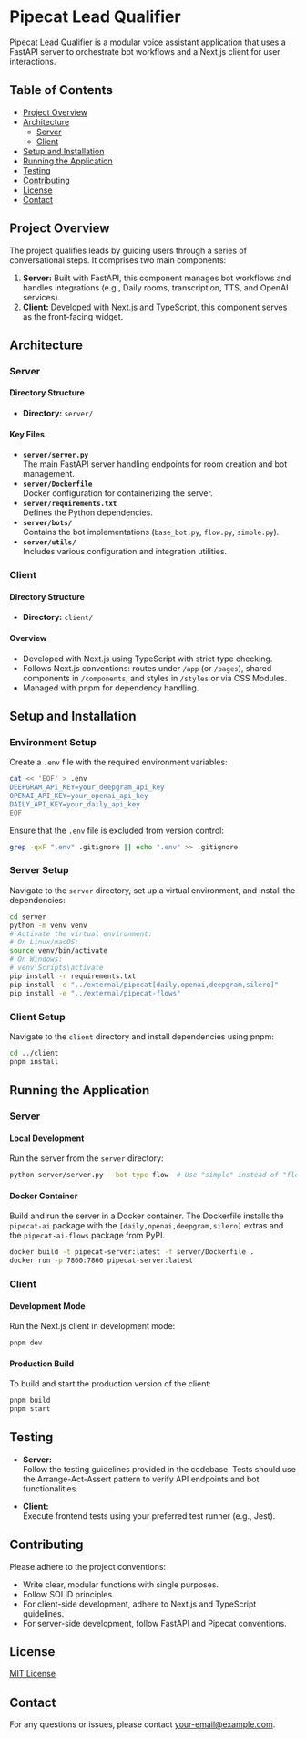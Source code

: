 # Pipecat Lead Qualifier

Pipecat Lead Qualifier is a modular voice assistant application that uses a FastAPI server to orchestrate bot workflows and a Next.js client for user interactions.

## Table of Contents

- [Project Overview](#project-overview)
- [Architecture](#architecture)
  - [Server](#server)
  - [Client](#client)
- [Setup and Installation](#setup-and-installation)
- [Running the Application](#running-the-application)
- [Testing](#testing)
- [Contributing](#contributing)
- [License](#license)
- [Contact](#contact)

## Project Overview

The project qualifies leads by guiding users through a series of conversational steps. It comprises two main components:

1. **Server:** Built with FastAPI, this component manages bot workflows and handles integrations (e.g., Daily rooms, transcription, TTS, and OpenAI services).
2. **Client:** Developed with Next.js and TypeScript, this component serves as the front-facing widget.

## Architecture

### Server

#### Directory Structure
- **Directory:** `server/`

#### Key Files
- **`server/server.py`**  
  The main FastAPI server handling endpoints for room creation and bot management.
- **`server/Dockerfile`**  
  Docker configuration for containerizing the server.
- **`server/requirements.txt`**  
  Defines the Python dependencies.
- **`server/bots/`**  
  Contains the bot implementations (`base_bot.py`, `flow.py`, `simple.py`).
- **`server/utils/`**  
  Includes various configuration and integration utilities.

### Client

#### Directory Structure
- **Directory:** `client/`

#### Overview
- Developed with Next.js using TypeScript with strict type checking.
- Follows Next.js conventions: routes under `/app` (or `/pages`), shared components in `/components`, and styles in `/styles` or via CSS Modules.
- Managed with pnpm for dependency handling.

## Setup and Installation

### Environment Setup

Create a `.env` file with the required environment variables:
```bash
cat << 'EOF' > .env
DEEPGRAM_API_KEY=your_deepgram_api_key
OPENAI_API_KEY=your_openai_api_key
DAILY_API_KEY=your_daily_api_key
EOF
```

Ensure that the `.env` file is excluded from version control:
```bash
grep -qxF ".env" .gitignore || echo ".env" >> .gitignore
```

### Server Setup

Navigate to the `server` directory, set up a virtual environment, and install the dependencies:
```bash
cd server
python -m venv venv
# Activate the virtual environment:
# On Linux/macOS:
source venv/bin/activate
# On Windows:
# venv\Scripts\activate
pip install -r requirements.txt
pip install -e "../external/pipecat[daily,openai,deepgram,silero]"
pip install -e "../external/pipecat-flows"
```

### Client Setup

Navigate to the `client` directory and install dependencies using pnpm:
```bash
cd ../client
pnpm install
```

## Running the Application

### Server

#### Local Development
Run the server from the `server` directory:
```bash
python server/server.py --bot-type flow  # Use "simple" instead of "flow" for the simple bot variant
```

#### Docker Container
Build and run the server in a Docker container. The Dockerfile installs the `pipecat-ai` package with the `[daily,openai,deepgram,silero]` extras and the `pipecat-ai-flows` package from PyPI.
```bash
docker build -t pipecat-server:latest -f server/Dockerfile .
docker run -p 7860:7860 pipecat-server:latest
```

### Client

#### Development Mode
Run the Next.js client in development mode:
```bash
pnpm dev
```

#### Production Build
To build and start the production version of the client:
```bash
pnpm build
pnpm start
```

## Testing

- **Server:**  
  Follow the testing guidelines provided in the codebase. Tests should use the Arrange-Act-Assert pattern to verify API endpoints and bot functionalities.
  
- **Client:**  
  Execute frontend tests using your preferred test runner (e.g., Jest).

## Contributing

Please adhere to the project conventions:
- Write clear, modular functions with single purposes.
- Follow SOLID principles.
- For client-side development, adhere to Next.js and TypeScript guidelines.
- For server-side development, follow FastAPI and Pipecat conventions.

## License

[MIT License](LICENSE.md)

## Contact

For any questions or issues, please contact [your-email@example.com](mailto:your-email@example.com).
